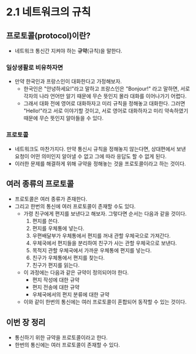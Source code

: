 # 2.1 네트워크의 규칙

## 프로토콜(protocol)이란?
- 네트워크 통신간 지켜야 하는 **규약**(규칙)을 말한다.

### 일상생활로 비유하자면
- 만약 한국인과 프랑스인이 대화한다고 가정해보자.
	- 한국인은 "안녕하세요!"라고 말하고 프랑스인은 "Bonjour!" 라고 말하면, 서로 각자의 나라 언어만 알기 때문에 무슨 뜻인지 몰라 대화를 이어나가기 어렵다.
	- 그래서 대화 전에 영어로 대화하자고 미리 규칙을 정해놓고 대화한다. 그러면 "Hello!"라고 서로 이야기할 것이고, 서로 영어로 대화하자고 미리 약속하였기 때문에 무슨 뜻인지 알아들을 수 있다.

### 프로토콜
- 네트워크도 마찬가지다. 만약 통신시 규칙을 정해놓지 않는다면, 상대편에서 보낸 요청이 어떤 의미인지 알아낼 수 없고 그에 따라 응답도 할 수 없게 된다.
- 이러한 문제를 해결하게 위해 규약을 정해놓는 것을 프로토콜이라고 하는 것이다.

## 여러 종류의 프로토콜
- 프로토콜은 여러 종류가 존재한다.
- 그리고 한번의 통신에 여러 프로토콜이 존재할 수도 있다.
	- 가령 친구에게 편지를 보낸다고 해보자. 그렇다면 순서는 다음과 같을 것이다.
		1. 편지를 쓴다.
		2. 편지를 우체통에 넣는다.
		3. 우편배달부가 우체통에서 편지를 꺼내 관할 우체국으로 가져간다.
		4. 우체국에서 편지들을 분리하여 친구가 사는 관할 우체국으로 보낸다.
		5. 목적지 관할 우체국에서 가까운 우체통에 편지를 넣는다.
		6. 친구가 우체통에서 편지를 찾는다.
		7. 친구가 편지를 읽는다.
	- 이 과정에는 다음과 같은 규약이 정의되어야 한다.
		- 편지 작성에 대한 규약
		- 편지 전송에 대한 규약
		- 우체국에서의 편지 분류에 대한 규약
	- 이와 같이 한번의 통신에는 여러 프로토콜이 혼합되어 동작할 수 있는 것이다.

## 이번 장 정리
- 통신하기 위한 규약을 프로토콜이라고 한다.
- 한번의 통신에는 여러 프로토콜이 존재할 수 있다.